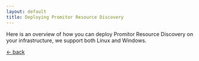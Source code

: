 ```yaml
---
layout: default
title: Deploying Promitor Resource Discovery
---
```


Here is an overview of how you can deploy Promitor Resource Discovery on your infrastructure, we support both Linux and Windows.

[&larr; back](/)
